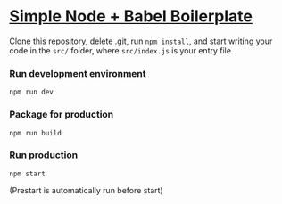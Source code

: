 # [Simple Node + Babel Boilerplate](https://blog.justinoboyle.com/node-boilerplate/)

Clone this repository, delete .git, run `npm install`, and start writing your code in the `src/` folder, where `src/index.js` is your entry file.

### Run development environment
```
npm run dev
```

### Package for production
```
npm run build
```

### Run production
```
npm start
```
(Prestart is automatically run before start)
